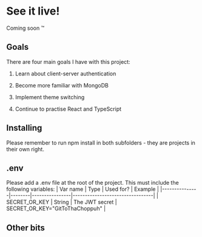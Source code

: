 # See it live!

Coming soon &trade;

## Goals

There are four main goals I have with this project:

1) Learn about client-server authentication

2) Become more familiar with MongoDB

3) Implement theme switching

4) Continue to practise React and TypeScript

## Installing

Please remember to run npm install in both subfolders - they are projects in their own right.

## .env

Please add a .env file at the root of the project. This must include the following variables:
| Var name      | Type   | Used for?      | Example                         |
|---------------|--------|----------------|---------------------------------|
| SECRET_OR_KEY | String | The JWT secret | SECRET_OR_KEY="GitToThaChoppuh" |

## Other bits


